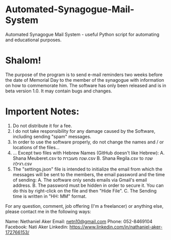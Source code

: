 # Automated-Synagogue-Mail-System
Automated Synagogue Mail System - useful Python script for automating and educational purposes.

# Shalom!
The purpose of the program is to send e-mail reminders two weeks before the date of Memorial Day to the member of the synagogue with information on how to commemorate him.
The software has only been released and is in beta version 1.0. It may contain bugs and changes.

# Importent Notes:
1. Do not distribute it for a fee.
2. I do not take responsibility for any damage caused by the Software, including sending "spam" messages.
3. In order to use the software properly, do not change the names and / or locations of the files...
4. ... Except two files with Hebrew Names (GitHub doesn't like Hebrew):
  A. Shana Meuberet.csv to שנה מעוברת.csv
  B. Shana Regila.csv to שנה רגילה.csv
5. The "settings.json" file is intended to initialize the email from which the messages will be sent to the members, the email password and the time of sending:
  A. The software only sends emails via Gmail's email address.
  B. The password must be hidden in order to secure it. You can do this by right-click on the file and then "Hide File".
  C. The Sending time is written in "HH: MM" format.

For any question, comment, job offering (I'm a freelancer) or anything else, please contact me in the following ways:

Name: Nethaniel Aker
Email: netn10@gmail.com
Phone: 052-8469104
Facebook: Nati Aker
Linkedin: https://www.linkedin.com/in/nathaniel-aker-172766153/
